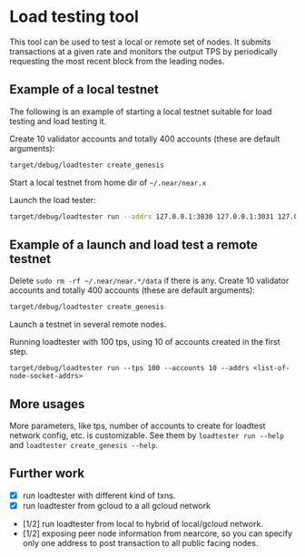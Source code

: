 # Load testing tool

This tool can be used to test a local or remote set of nodes. It submits transactions at a given rate and monitors
the output TPS by periodically requesting the most recent block from the leading nodes.

## Example of a local testnet

The following is an example of starting a local testnet suitable for load testing and load testing it.

Create 10 validator accounts and totally 400 accounts (these are default arguments):
```bash
target/debug/loadtester create_genesis
```

Start a local testnet from home dir of `~/.near/near.x`

Launch the load tester:
```bash
target/debug/loadtester run --addrs 127.0.0.1:3030 127.0.0.1:3031 127.0.0.1:3032 127.0.0.1:3033
```

## Example of a launch and load test a remote testnet
Delete `sudo rm -rf ~/.near/near.*/data` if there is any. Create 10 validator accounts and totally 400 accounts (these are default arguments):
```bash
target/debug/loadtester create_genesis
```

Launch a testnet in several remote nodes.

Running loadtester with 100 tps, using 10 of accounts created in the first step.
```
target/debug/loadtester run --tps 100 --accounts 10 --addrs <list-of-node-socket-addrs>
```

## More usages

More parameters, like tps, number of accounts to create for loadtest network config, etc. is customizable. See them by
`loadtester run --help` and `loadtester create_genesis --help`.

## Further work
- [x] run loadtester with different kind of txns.
- [x] run loadtester from gcloud to a all gcloud network
- [1/2] run loadtester from local to hybrid of local/gcloud network.
- [1/2] exposing peer node information from nearcore, so you can specify only one address to post transaction to all public facing nodes.